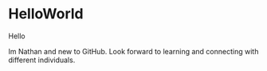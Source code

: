 # HelloWorld

Hello

Im Nathan and new to GitHub. Look forward to learning and connecting with different individuals. 
